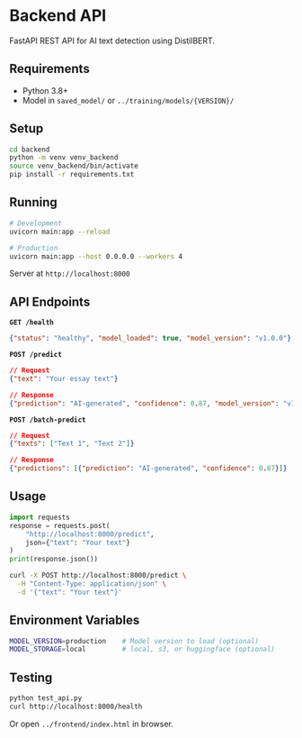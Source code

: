 # Backend API

FastAPI REST API for AI text detection using DistilBERT.

## Requirements

- Python 3.8+
- Model in `saved_model/` or `../training/models/{VERSION}/`

## Setup

```bash
cd backend
python -m venv venv_backend
source venv_backend/bin/activate
pip install -r requirements.txt
```

## Running

```bash
# Development
uvicorn main:app --reload

# Production
uvicorn main:app --host 0.0.0.0 --workers 4
```

Server at `http://localhost:8000`

## API Endpoints

**`GET /health`**
```json
{"status": "healthy", "model_loaded": true, "model_version": "v1.0.0"}
```

**`POST /predict`**
```json
// Request
{"text": "Your essay text"}

// Response
{"prediction": "AI-generated", "confidence": 0.87, "model_version": "v1.0.0"}
```

**`POST /batch-predict`**
```json
// Request
{"texts": ["Text 1", "Text 2"]}

// Response
{"predictions": [{"prediction": "AI-generated", "confidence": 0.87}]}
```

## Usage

```python
import requests
response = requests.post(
    "http://localhost:8000/predict",
    json={"text": "Your text"}
)
print(response.json())
```

```bash
curl -X POST http://localhost:8000/predict \
  -H "Content-Type: application/json" \
  -d '{"text": "Your text"}'
```

## Environment Variables

```bash
MODEL_VERSION=production    # Model version to load (optional)
MODEL_STORAGE=local         # local, s3, or huggingface (optional)
```

## Testing

```bash
python test_api.py
curl http://localhost:8000/health
```

Or open `../frontend/index.html` in browser.
